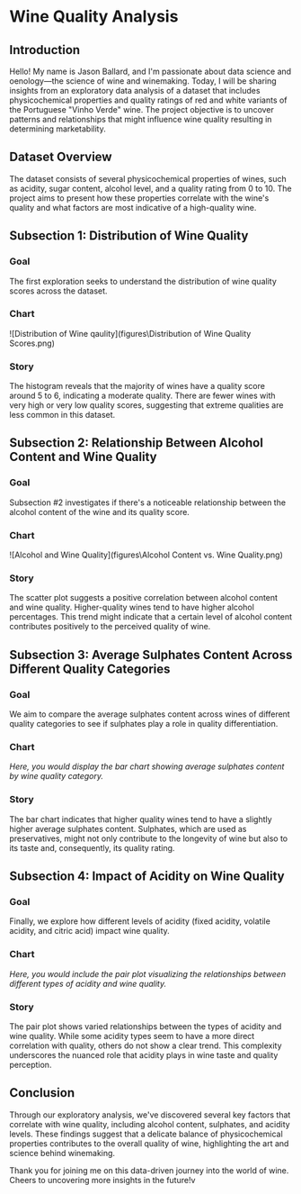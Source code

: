 # Wine Quality Analysis

## Introduction

Hello! My name is Jason Ballard, and I'm passionate about data science and oenology—the science of wine and winemaking. Today, I will be sharing insights from an exploratory data analysis of a dataset that includes physicochemical properties and quality ratings of red and white variants of the Portuguese "Vinho Verde" wine. The project objective is to uncover patterns and relationships that might influence wine quality resulting in determining marketability.

## Dataset Overview

The dataset consists of several physicochemical properties of wines, such as acidity, sugar content, alcohol level, and a quality rating from 0 to 10. The project aims to present how these properties correlate with the wine's quality and what factors are most indicative of a high-quality wine.

## Subsection 1: Distribution of Wine Quality

### Goal

The first exploration seeks to understand the distribution of wine quality scores across the dataset.

### Chart

![Distribution of Wine qaulity](figures\Distribution of Wine Quality Scores.png)

### Story 

The histogram reveals that the majority of wines have a quality score around 5 to 6, indicating a moderate quality. There are fewer wines with very high or very low quality scores, suggesting that extreme qualities are less common in this dataset.

## Subsection 2: Relationship Between Alcohol Content and Wine Quality

### Goal

Subsection #2 investigates if there's a noticeable relationship between the alcohol content of the wine and its quality score.

### Chart

![Alcohol and Wine Quality](figures\Alcohol Content vs. Wine Quality.png)

### Story

The scatter plot suggests a positive correlation between alcohol content and wine quality. Higher-quality wines tend to have higher alcohol percentages. This trend might indicate that a certain level of alcohol content contributes positively to the perceived quality of wine.

## Subsection 3: Average Sulphates Content Across Different Quality Categories

### Goal

We aim to compare the average sulphates content across wines of different quality categories to see if sulphates play a role in quality differentiation.

### Chart

*Here, you would display the bar chart showing average sulphates content by wine quality category.*

### Story

The bar chart indicates that higher quality wines tend to have a slightly higher average sulphates content. Sulphates, which are used as preservatives, might not only contribute to the longevity of wine but also to its taste and, consequently, its quality rating.

## Subsection 4: Impact of Acidity on Wine Quality

### Goal

Finally, we explore how different levels of acidity (fixed acidity, volatile acidity, and citric acid) impact wine quality.

### Chart

*Here, you would include the pair plot visualizing the relationships between different types of acidity and wine quality.*

### Story

The pair plot shows varied relationships between the types of acidity and wine quality. While some acidity types seem to have a more direct correlation with quality, others do not show a clear trend. This complexity underscores the nuanced role that acidity plays in wine taste and quality perception.

## Conclusion

Through our exploratory analysis, we've discovered several key factors that correlate with wine quality, including alcohol content, sulphates, and acidity levels. These findings suggest that a delicate balance of physicochemical properties contributes to the overall quality of wine, highlighting the art and science behind winemaking.

Thank you for joining me on this data-driven journey into the world of wine. Cheers to uncovering more insights in the future!v
